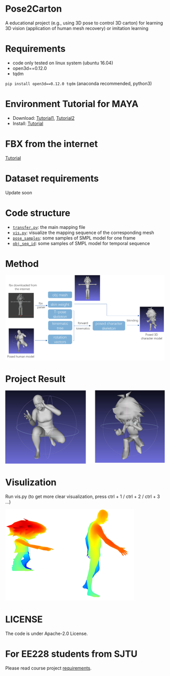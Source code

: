 # Pose2Carton
A educational project (e.g., using 3D pose to control 3D carton) for learning 3D vision (application of human mesh recovery) or imitation learning

# Requirements
* code only tested on linux system (ubuntu 16.04)
* open3d==0.12.0
* tqdm

`pip install open3d==0.12.0 tqdm` (anaconda recommended, python3)


# Environment Tutorial for MAYA
* Download: [Tutorial1](https://blog.csdn.net/otter1010/article/details/111396928), [Tutorial2](https://knowledge.autodesk.com/zh-hans/support/maya/learn-explore/caas/simplecontent/content/installing-maya-2020-ubuntu.html)
* Install: [Tutorial](https://blog.csdn.net/White_Idiot/article/details/78253004)

# FBX from the internet
[Tutorial](doc/fbx_from_the_internet.md)

# Dataset requirements 
Update soon

# Code structure
* [`transfer.py`](transfer.py): the main mapping file
* [`vis.py`](vis.py): visualize the mapping sequence of the corresponding mesh
* [`pose_samples`](pose_samples/): some samples of SMPL model for one frame
* [`obj_seq_id`](obj_seq_id/): some samples of SMPL model for temporal sequence


# Method
![image](img/pipeline.png)

# Project Result
![image](img/pose2carton.png)

# Visulization
Run vis.py (to get more clear visualization, press ctrl + 1 / ctrl + 2 / ctrl + 3 ...)

![image](img/vis.png)


# LICENSE
The code is under Apache-2.0 License.

# For EE228 students from SJTU
Please read course project [requirements](doc/EE228.md). 

